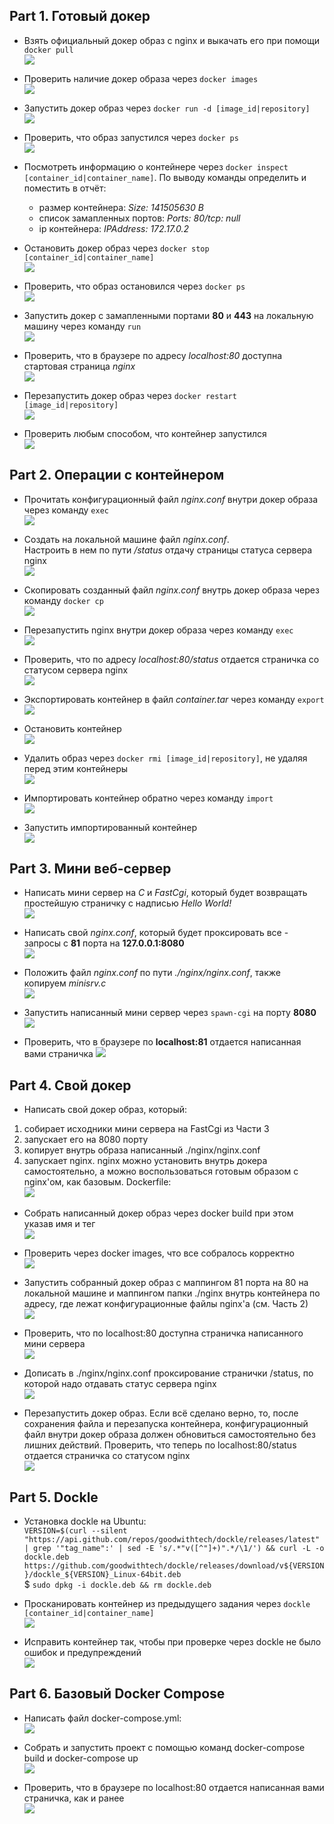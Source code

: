 ## Part 1. Готовый докер

- Взять официальный докер образ с nginx и выкачать его при помощи `docker pull`  
	![](image/P1/nginx_pull.PNG)

- Проверить наличие докер образа через `docker images`  
	![](image/P1/docker_images.PNG)

- Запустить докер образ через `docker run -d [image_id|repository]`  
	![](image/P1/docker_run.PNG)

- Проверить, что образ запустился через `docker ps`  
	![](image/P1/docker_ps.PNG)
- Посмотреть информацию о контейнере через `docker inspect 
[container_id|container_name]`. По выводу команды определить и поместить в отчёт:  
	* размер контейнера: _Size: 141505630 B_
	* список замапленных портов: _Ports: 80/tcp: null_
	* ip контейнера: _IPAddress: 172.17.0.2_  

-  Остановить докер образ через `docker stop [container_id|container_name]`  
![](image/P1/docker_stop.PNG)

- Проверить, что образ остановился через `docker ps`  
![](image/P1/docker_ps2.PNG)

- Запустить докер с замапленными портами __80__ и __443__ на локальную машину через команду `run`  
![](image/P1/docker_run_80_443.PNG)

- Проверить, что в браузере по адресу _localhost:80_ доступна стартовая страница _nginx_  
![](image/P1/nginx_web.PNG)

- Перезапустить докер образ через `docker restart [image_id|repository]`  
![](image/P1/docker_restart.PNG)

- Проверить любым способом, что контейнер запустился  
![](image/P1/docker_ps3.PNG)

## Part 2. Операции с контейнером

- Прочитать конфигурационный файл _nginx.conf_ внутри докер образа через команду `exec`  
![](image/P2/ngixconf_orig.PNG)

- Создать на локальной машине файл _nginx.conf_.  
Настроить в нем по пути _/status_ отдачу страницы статуса сервера nginx  
![](image/P2/nginxconf_new.PNG)

- Скопировать созданный файл _nginx.conf_ внутрь докер образа через команду `docker cp`  
![](image/P2/nginxconf_copy.PNG)

- Перезапустить nginx внутри докер образа через команду `exec`  
![](image/P2/nginx_reload.PNG)

- Проверить, что по адресу _localhost:80/status_ отдается страничка со статусом сервера nginx  
![](image/P2/nginx_status.PNG)

- Экспортировать контейнер в файл _container.tar_ через команду `export`  
![](image/P2/docker_export.PNG)

- Остановить контейнер  
![](image/P2/docker_stop.PNG)

- Удалить образ через `docker rmi [image_id|repository]`, не удаляя перед этим контейнеры  
![](image/P2/docker_rmi.PNG)

- Импортировать контейнер обратно через команду `import`  
![](image/P2/docker_import.PNG)

- Запустить импортированный контейнер  
![](image/P2/docker_run.PNG)

## Part 3. Мини веб-сервер

- Написать мини сервер на _C_ и _FastCgi_, который будет возвращать простейшую страничку с надписью _Hello World!_  
![](image/P3/minisrv.PNG)

- Написать свой _nginx.conf_, который будет проксировать все - запросы с __81__ порта на __127.0.0.1:8080__  
![](image/P3/ngixconf.PNG)

- Положить файл _nginx.conf_ по пути _./nginx/nginx.conf_, также копируем _minisrv.c_  
![](image/P3/copy.PNG)

- Запустить написанный мини сервер через `spawn-cgi` на порту __8080__  
![](image/P3/minisrv_start.PNG)

- Проверить, что в браузере по __localhost:81__ отдается написанная вами страничка
![](image/P3/lynx_81.PNG)

## Part 4. Свой докер

- Написать свой докер образ, который:
1) собирает исходники мини сервера на FastCgi из Части 3
2) запускает его на 8080 порту
3) копирует внутрь образа написанный ./nginx/nginx.conf
4) запускает nginx.
nginx можно установить внутрь докера самостоятельно, а можно воспользоваться готовым образом с nginx'ом, как базовым.
Dockerfile:  
![](image/P4/dockerfile.PNG)

- Собрать написанный докер образ через docker build при этом указав имя и тег  
![](image/P4/build.png)

- Проверить через docker images, что все собралось корректно  
![](image/P4/docker_images.PNG)

- Запустить собранный докер образ с маппингом 81 порта на 80 на локальной машине и маппингом папки ./nginx внутрь контейнера по адресу, где лежат конфигурационные файлы nginx'а (см. Часть 2)  
![](image/P4/docker_run.PNG)

- Проверить, что по localhost:80 доступна страничка написанного мини сервера  
![](image/P4/localhost80.PNG)

- Дописать в ./nginx/nginx.conf проксирование странички /status, по которой надо отдавать статус сервера nginx  
![](image/P4/ngix_status.PNG)


- Перезапустить докер образ. Если всё сделано верно, то, после сохранения файла и перезапуска контейнера, конфигурационный файл внутри докер образа должен обновиться самостоятельно без лишних действий. Проверить, что теперь по localhost:80/status отдается страничка со статусом nginx  
![](image/P4/localhost80status.PNG)

## Part 5. Dockle
- Установка dockle на Ubuntu:  
`VERSION=$(curl --silent "https://api.github.com/repos/goodwithtech/dockle/releases/latest" | grep '"tag_name":' | sed -E 's/.*"v([^"]+)".*/\1/') && curl -L -o dockle.deb https://github.com/goodwithtech/dockle/releases/download/v${VERSION}/dockle_${VERSION}_Linux-64bit.deb`  
$ `sudo dpkg -i dockle.deb && rm dockle.deb`

- Просканировать контейнер из предыдущего задания через `dockle [container_id|container_name]`  
![](image/P5/dockle1.PNG)

- Исправить контейнер так, чтобы при проверке через dockle не было ошибок и предупреждений  
![](image/P5/dockle2.PNG)

## Part 6. Базовый Docker Compose

- Написать файл docker-compose.yml:  
![](image/P6/yml.PNG)

- Собрать и запустить проект с помощью команд docker-compose build и docker-compose up  
![](image/P6/docker-compose-up.PNG)

- Проверить, что в браузере по localhost:80 отдается написанная вами страничка, как и ранее  
![](image/P6/localhost80.PNG)
